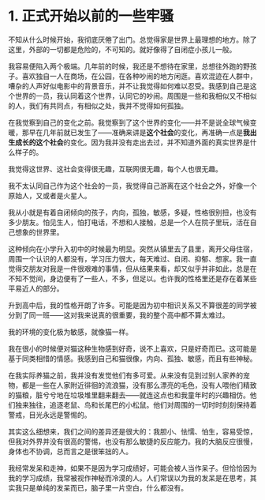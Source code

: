 # 1. 正式开始以前的一些牢骚

不知从什么时候开始，我彻底厌倦了出门。总觉得家是世界上最理想的地方。除了这里，外部的一切都是危险的，不可知的。就好像得了自闭症小孩儿一般。

我容易便陷入两个极端。几年前的时候，我还是不想待在家里，总想往外跑的野孩子。喜欢独自一人在商场，在公园，在各种吵闹的地方闲逛。喜欢混迹在人群中，嘈杂的人声好似电影中的背景音乐，并不让我觉得如何难以忍受。我感到自己是这个世界的一员，我认同着这个世界，认同它的吵闹。周围是一些和我相似又不相似的人，我们有共同点，有相似之处，我并不觉得如何孤独。

在我觉察到自己的变化之前。我觉察到了这个世界的变化——并不是说全球气候变暖，那早在几年前就已发生了——准确来讲是**这个社会**的变化，再准确一点是**我出生成长的这个社会**的变化。因为我并没有走出去过，并不知道外面的真实世界是什么样子的。

我觉得这世界、这社会变得很无趣，互联网很无趣，每个人也很无趣。

我不太认同自己作为这个社会的一员，我觉得自己游离在这个社会之外，好像一个原始人，又或者是火星人。

我从小就是有着自闭倾向的孩子，内向，孤独，敏感，多疑，性格很别扭，也没有多少朋友。怕见生人，怕打电话，不想和人接触，总是一个人在院子里玩，活在自己想象的世界里。

这种倾向在小学升入初中的时候最为明显。突然从镇里去了县里，离开父母住宿，周围一个认识的人都没有，学习压力很大，每天难过、自闭、抑郁、想家。我一直觉得交朋友对我是一件很艰难的事情，但从结果来看，却又似乎并非如此，总是在不知不觉间，身边便有了一些人，不多，但足以。也许我的性格里还是存在着某些平易近人的部分。

升到高中后，我的性格开朗了许多。可能是因为初中相识关系又不算很差的同学被分到了同一班——这对我来说真的很重要，我的整个高中都不算太难过。

我的环境的变化极为敏感，就像猫一样。

我在很小的时候便对猫这种生物感到好奇，说不上喜欢，只是好奇而已。这可能是基于同类相惜的情感。我感到自己和猫很像，内向、孤独、敏感，而且有些神秘。

在我实际养猫之前，我并没有发觉他们有多可爱。从来没有见到过别人家养的宠物，都是一些在人家附近徘徊的流浪猫，没有那么漂亮的毛色，没有人喂他们精致的猫粮，脏兮兮地在垃圾堆里翻来翻去——就连这点也和我童年时的兴趣相仿。他们独来独往，追逐老鼠、鸟和长尾巴的小松鼠。他们对周围的一切时时刻刻保持着警戒，目光永远是警惕的。

其实这么细想来，我们之间的差异还是很大的：我胆小、怯懦、怕生，容易受惊，但我对外界并没有很高的警惕，也没有那么敏捷的反应能力。我的大脑反应很慢，身体也不协调，总而言之是很笨拙的人。

我经常发呆和走神，如果不是因为学习成绩好，可能会被人当作呆子。但恰恰因为我的学习成绩，我常被视作神秘而冷漠的人。人们常误以为我的发呆是在思考，其实我只是单纯的发呆而已，脑子里一片空白，什么都没有。
